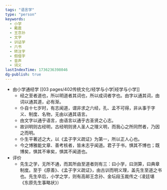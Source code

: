 ```yaml
---
tags: "语言学"
type: "person"
keywords:
  - 小学
  - 戴震
  - 王念孙
  - 文字
  - 训诂学
  - 六书
  - 转注字
  - 假借字
  - 音声
  - 词义
lastIndexTime: 1736236398046
dg-publish: true
---
```

- 由小学通经学 [[03 pages/402传统文化/经学与小学\|经学与小学]]
	- 经之至者道也，所以明道者其词也，所以成词者字也。由字以通其词，由词以通其道，必有渐。
	- 仆自十七岁时，有志闻道，谓非求之六经，孔、孟不可得，非从事于字义、制度、名物，无由以通其语言。
	- 由文字以通乎语言，由语言以通乎古圣贤之心志。
	- 故训明则古经明，古经明则贤人圣人之理义明，而我心之所同然者，乃因之而明。
	- 仆生平著述之大，以《孟子字义疏证》为第一，所以正人心也。
	- 今之博雅能文章、善考核者，皆未志乎闻道。君子于书，惧其不博也；既博矣，惧其不审矣，惧其不闻道也。
- 评价
	- 先生之学，无所不通，而其所由至道者则有三：曰小学，曰测算，曰典章制度。至于《原善》、《孟子字义疏证》，由古训而明义理，盖先生至道之书也。先生卒后，小学之学，则有高邮王念孙、金坛段玉裁传之·（凌廷堪《东原先生事略状》）